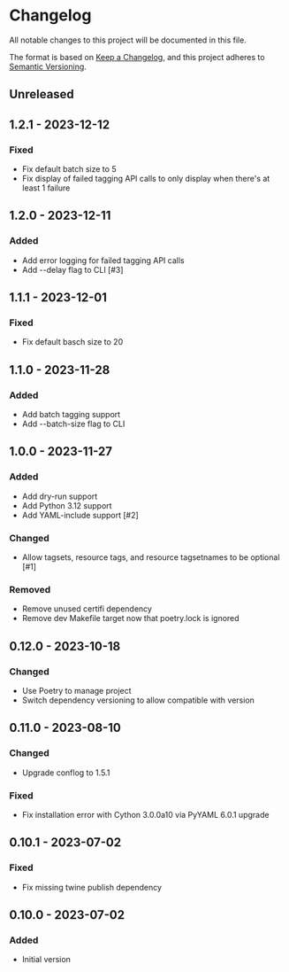 # Changelog

All notable changes to this project will be documented in this file.

The format is based on [Keep a Changelog](https://keepachangelog.com/en/1.0.0/),
and this project adheres to [Semantic Versioning](https://semver.org/spec/v2.0.0.html).

## Unreleased

## 1.2.1 - 2023-12-12
### Fixed
- Fix default batch size to 5
- Fix display of failed tagging API calls to only display when there's at least 1 failure

## 1.2.0 - 2023-12-11
### Added
- Add error logging for failed tagging API calls
- Add --delay flag to CLI [#3]

## 1.1.1 - 2023-12-01
### Fixed
- Fix default basch size to 20

## 1.1.0 - 2023-11-28
### Added
- Add batch tagging support
- Add --batch-size flag to CLI

## 1.0.0 - 2023-11-27
### Added
- Add dry-run support
- Add Python 3.12 support
- Add YAML-include support [#2]

### Changed
- Allow tagsets, resource tags, and resource tagsetnames to be optional [#1]

### Removed
- Remove unused certifi dependency
- Remove dev Makefile target now that poetry.lock is ignored

## 0.12.0 - 2023-10-18
### Changed
- Use Poetry to manage project
- Switch dependency versioning to allow compatible with version

## 0.11.0 - 2023-08-10
### Changed
- Upgrade conflog to 1.5.1

### Fixed
- Fix installation error with Cython 3.0.0a10 via PyYAML 6.0.1 upgrade

## 0.10.1 - 2023-07-02
### Fixed
- Fix missing twine publish dependency

## 0.10.0 - 2023-07-02
### Added
- Initial version
